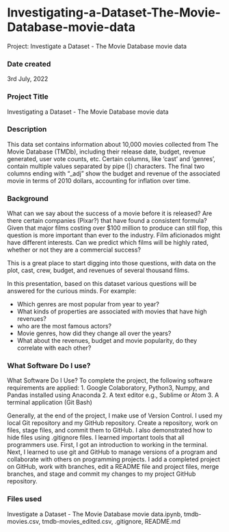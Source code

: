 # Investigating-a-Dataset-The-Movie-Database-movie-data
Project: Investigate a Dataset - The Movie Database movie data

### Date created
3rd July, 2022

### Project Title
Investigating a Dataset - The Movie Database movie data

### Description
This data set contains information about 10,000 movies collected from The Movie Database (TMDb), including their release date, budget, revenue generated, user vote counts, etc. Certain columns, like ‘cast’ and ‘genres’, contain multiple values separated by pipe (|) characters.
The final two columns ending with “_adj” show the budget and revenue of the associated movie in terms of 2010 dollars, accounting for inflation over time.

### Background
What can we say about the success of a movie before it is released? Are there certain companies (Pixar?) that have found a consistent formula? Given that major films costing over $100 million to produce can still flop, this question is more important than ever to the industry. Film aficionados might have different interests. Can we predict which films will be highly rated, whether or not they are a commercial success?

This is a great place to start digging into those questions, with data on the plot, cast, crew, budget, and revenues of several thousand films.

In this presentation, based on this dataset various questions will be answered for the curious minds. For example:

- Which genres are most popular from year to year?
- What kinds of properties are associated with movies that have high revenues?
- who are the most famous actors?
- Movie genres, how did they change all over the years?
- What about the revenues, budget and movie popularity, do they correlate with each other?

### What Software Do I use?
What Software Do I Use?
To complete the project, the following software requirements are applied:
    1. Google Colaboratory, Python3, Numpy, and Pandas installed using Anaconda
    2. A text editor e.g., Sublime or Atom
    3. A terminal application (Git Bash)


Generally, at the end of the project, I make use of Version Control. I used my local Git repository and my GitHub repository. Create a repository, work on files, stage files, and commit them to GitHub. I also demonstrated how to hide files using .gitignore files.
I learned important tools that all programmers use. First, I got an introduction to working in the terminal. Next, I learned to use git and GitHub to manage versions of a program and collaborate with others on programming projects. I add a completed project on GitHub, work with branches, edit a README file and project files, merge branches, and stage and commit my changes to my project GitHub repository.


### Files used
Investigate a Dataset - The Movie Database movie data.ipynb, tmdb-movies.csv, tmdb-movies_edited.csv, .gitignore, README.md
